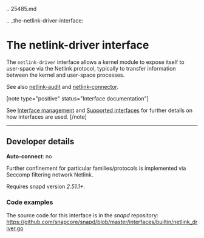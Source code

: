 .. 25485.md

.. _the-netlink-driver-interface:

# The netlink-driver interface

The `netlink-driver` interface allows a kernel module to expose itself to user-space via the Netlink protocol, typically to transfer information between the kernel and user-space processes.

See also [netlink-audit](the-netlink-audit-interface.md) and [netlink-connector](the-netlink-connector-interface.md).

[note type="positive" status="Interface documentation"]

See [Interface management](interface-management.md) and [Supported interfaces](supported-interfaces.md) for further details on how interfaces are used.
[/note]

---

<h2 id='heading--dev-details'>Developer details </h2>

**Auto-connect**: no

Further confinement for particular families/protocols is implemented via Seccomp filtering network Netlink.

Requires snapd version _2.51.1+_.

<h3 id='heading-code'>Code examples</h3>

The source code for this interface is in the *snapd* repository:
<https://github.com/snapcore/snapd/blob/master/interfaces/builtin/netlink_driver.go>